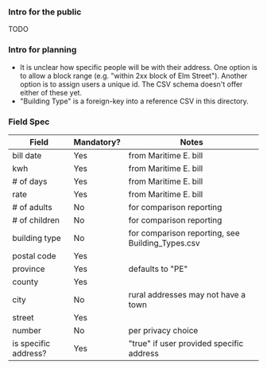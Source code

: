 ### Intro for the public

TODO

### Intro for planning

* It is unclear how specific people will be with their address. One option is to allow a block range (e.g. "within 2xx block of Elm Street"). Another option is to assign users a unique id. The CSV schema doesn't offer either of these yet.
* "Building Type" is a foreign-key into a reference CSV in this directory.

### Field Spec

| Field  | Mandatory? | Notes |
| ------------- | ------------- | ------------- |
| bill date  | Yes  | from Maritime E. bill |
| kwh  | Yes  | from Maritime E. bill | |
| # of days  | Yes  | from Maritime E. bill | 
| rate  | Yes  | from Maritime E. bill | 
| # of adults  | No  | for comparison reporting | 
| # of children  | No  | for comparison reporting | 
| building type  | No  | for comparison reporting, see Building_Types.csv | 
| postal code  | Yes  |  | 
| province  | Yes  | defaults to "PE" | 
| county  | Yes  |  | 
| city  | No  | rural addresses may not have a town | 
| street  | Yes  |  | 
| number  | No  |  per privacy choice | 
| is specific address? | Yes | "true" if user provided specific address | 

